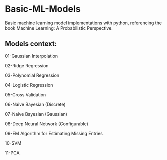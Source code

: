 # Basic-ML-Models
Basic machine learning model implementations with python, referencing the book Machine Learning: A Probabilistic Perspective.

## Models context:
01-Gaussian Interpolation

02-Ridge Regression

03-Polynomial Regression

04-Logistic Regression

05-Cross Validation

06-Naive Bayesian (Discrete)

07-Naive Bayesian (Gaussian)

08-Deep Neural Network (Configurable)

09-EM Algorithm for Estimating Missing Entries

10-SVM

11-PCA
